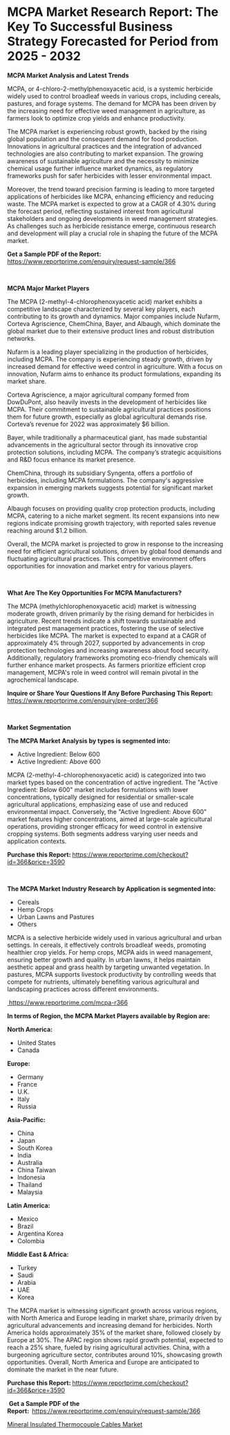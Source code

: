 <p><h1>MCPA Market Research Report: The Key To Successful Business Strategy Forecasted for Period from 2025 - 2032</h1></p><p><strong>MCPA Market Analysis and Latest Trends</strong></p>
<p><p>MCPA, or 4-chloro-2-methylphenoxyacetic acid, is a systemic herbicide widely used to control broadleaf weeds in various crops, including cereals, pastures, and forage systems. The demand for MCPA has been driven by the increasing need for effective weed management in agriculture, as farmers look to optimize crop yields and enhance productivity.</p><p>The MCPA market is experiencing robust growth, backed by the rising global population and the consequent demand for food production. Innovations in agricultural practices and the integration of advanced technologies are also contributing to market expansion. The growing awareness of sustainable agriculture and the necessity to minimize chemical usage further influence market dynamics, as regulatory frameworks push for safer herbicides with lesser environmental impact.</p><p>Moreover, the trend toward precision farming is leading to more targeted applications of herbicides like MCPA, enhancing efficiency and reducing waste. The MCPA market is expected to grow at a CAGR of 4.30% during the forecast period, reflecting sustained interest from agricultural stakeholders and ongoing developments in weed management strategies. As challenges such as herbicide resistance emerge, continuous research and development will play a crucial role in shaping the future of the MCPA market.</p></p>
<p><strong>Get a Sample PDF of the Report:&nbsp;</strong> <a href="https://www.reportprime.com/enquiry/request-sample/366?utm_campaign=2326&utm_medium=2&utm_source=Github&utm_content=ia&utm_term=18032025&utm_id=mcpa">https://www.reportprime.com/enquiry/request-sample/366</a></p>
<p>&nbsp;</p>
<p><strong>MCPA Major Market Players</strong></p>
<p><p>The MCPA (2-methyl-4-chlorophenoxyacetic acid) market exhibits a competitive landscape characterized by several key players, each contributing to its growth and dynamics. Major companies include Nufarm, Corteva Agriscience, ChemChina, Bayer, and Albaugh, which dominate the global market due to their extensive product lines and robust distribution networks.</p><p>Nufarm is a leading player specializing in the production of herbicides, including MCPA. The company is experiencing steady growth, driven by increased demand for effective weed control in agriculture. With a focus on innovation, Nufarm aims to enhance its product formulations, expanding its market share.</p><p>Corteva Agriscience, a major agricultural company formed from DowDuPont, also heavily invests in the development of herbicides like MCPA. Their commitment to sustainable agricultural practices positions them for future growth, especially as global agricultural demands rise. Corteva’s revenue for 2022 was approximately $6 billion.</p><p>Bayer, while traditionally a pharmaceutical giant, has made substantial advancements in the agricultural sector through its innovative crop protection solutions, including MCPA. The company’s strategic acquisitions and R&D focus enhance its market presence.</p><p>ChemChina, through its subsidiary Syngenta, offers a portfolio of herbicides, including MCPA formulations. The company's aggressive expansion in emerging markets suggests potential for significant market growth.</p><p>Albaugh focuses on providing quality crop protection products, including MCPA, catering to a niche market segment. Its recent expansions into new regions indicate promising growth trajectory, with reported sales revenue reaching around $1.2 billion.</p><p>Overall, the MCPA market is projected to grow in response to the increasing need for efficient agricultural solutions, driven by global food demands and fluctuating agricultural practices. This competitive environment offers opportunities for innovation and market entry for various players.</p></p>
<p>&nbsp;</p>
<p><strong>What Are The Key Opportunities For MCPA Manufacturers?</strong></p>
<p><p>The MCPA (methylchlorophenoxyacetic acid) market is witnessing moderate growth, driven primarily by the rising demand for herbicides in agriculture. Recent trends indicate a shift towards sustainable and integrated pest management practices, fostering the use of selective herbicides like MCPA. The market is expected to expand at a CAGR of approximately 4% through 2027, supported by advancements in crop protection technologies and increasing awareness about food security. Additionally, regulatory frameworks promoting eco-friendly chemicals will further enhance market prospects. As farmers prioritize efficient crop management, MCPA's role in weed control will remain pivotal in the agrochemical landscape.</p></p>
<p><strong>Inquire or Share Your Questions If Any Before Purchasing This Report:</strong> <a href="https://www.reportprime.com/enquiry/pre-order/366?utm_campaign=2326&utm_medium=2&utm_source=Github&utm_content=ia&utm_term=18032025&utm_id=mcpa">https://www.reportprime.com/enquiry/pre-order/366</a></p>
<p>&nbsp;</p>
<p><strong>Market Segmentation</strong></p>
<p><strong>The MCPA Market Analysis by types is segmented into:</strong></p>
<p><ul><li>Active Ingredient: Below 600</li><li>Active Ingredient: Above 600</li></ul></p>
<p><p>MCPA (2-methyl-4-chlorophenoxyacetic acid) is categorized into two market types based on the concentration of active ingredient. The "Active Ingredient: Below 600" market includes formulations with lower concentrations, typically designed for residential or smaller-scale agricultural applications, emphasizing ease of use and reduced environmental impact. Conversely, the "Active Ingredient: Above 600" market features higher concentrations, aimed at large-scale agricultural operations, providing stronger efficacy for weed control in extensive cropping systems. Both segments address varying user needs and application contexts.</p></p>
<p><strong>Purchase this Report:&nbsp;</strong><a href="https://www.reportprime.com/checkout?id=366&price=3590&utm_campaign=2326&utm_medium=2&utm_source=Github&utm_content=ia&utm_term=18032025&utm_id=mcpa">https://www.reportprime.com/checkout?id=366&price=3590</a></p>
<p>&nbsp;</p>
<p><strong>The MCPA Market Industry Research by Application is segmented into:</strong></p>
<p><ul><li>Cereals</li><li>Hemp Crops</li><li>Urban Lawns and Pastures</li><li>Others</li></ul></p>
<p><p>MCPA is a selective herbicide widely used in various agricultural and urban settings. In cereals, it effectively controls broadleaf weeds, promoting healthier crop yields. For hemp crops, MCPA aids in weed management, ensuring better growth and quality. In urban lawns, it helps maintain aesthetic appeal and grass health by targeting unwanted vegetation. In pastures, MCPA supports livestock productivity by controlling weeds that compete for nutrients, ultimately benefiting various agricultural and landscaping practices across different environments.</p></p>
<p><a href="https://www.reportprime.com/mcpa-r366?utm_campaign=2326&utm_medium=2&utm_source=Github&utm_content=ia&utm_term=18032025&utm_id=mcpa">&nbsp;https://www.reportprime.com/mcpa-r366</a></p>
<p><strong>In terms of Region, the MCPA Market Players available by Region are:</strong></p>
<p>
    <p> <strong> North America: </strong>
        <ul>
            <li>United States</li>
            <li>Canada</li>
        </ul>
        </p> 
    <p> <strong> Europe: </strong>
        <ul>
            <li>Germany</li>
            <li>France</li>
            <li>U.K.</li>
            <li>Italy</li>
            <li>Russia</li>
        </ul>
        </p> 
    <p> <strong> Asia-Pacific: </strong>
        <ul>
            <li>China</li>
            <li>Japan</li>
            <li>South Korea</li>
            <li>India</li>
            <li>Australia</li>
            <li>China Taiwan</li>
            <li>Indonesia</li>
            <li>Thailand</li>
            <li>Malaysia</li>
        </ul>
        </p> 
    <p> <strong> Latin America: </strong>
        <ul>
            <li>Mexico</li>
            <li>Brazil</li>
            <li>Argentina Korea</li>
            <li>Colombia</li>
        </ul>
        </p> 
    <p> <strong> Middle East & Africa: </strong>
        <ul>
            <li>Turkey</li>
            <li>Saudi</li>
            <li>Arabia</li>
            <li>UAE</li>
            <li>Korea</li>
        </ul>
    </p>
    </p>
<p><p>The MCPA market is witnessing significant growth across various regions, with North America and Europe leading in market share, primarily driven by agricultural advancements and increasing demand for herbicides. North America holds approximately 35% of the market share, followed closely by Europe at 30%. The APAC region shows rapid growth potential, expected to reach a 25% share, fueled by rising agricultural activities. China, with a burgeoning agriculture sector, contributes around 10%, showcasing growth opportunities. Overall, North America and Europe are anticipated to dominate the market in the near future.</p></p>
<p><strong>Purchase this Report: </strong><a href="https://www.reportprime.com/checkout?id=366&price=3590&utm_campaign=2326&utm_medium=2&utm_source=Github&utm_content=ia&utm_term=18032025&utm_id=mcpa">https://www.reportprime.com/checkout?id=366&price=3590</a></p>
<p>&nbsp;<strong>Get a Sample PDF of the Report:&nbsp;&nbsp;</strong><a href="https://www.reportprime.com/enquiry/request-sample/366?utm_campaign=2326&utm_medium=2&utm_source=Github&utm_content=ia&utm_term=18032025&utm_id=mcpa">https://www.reportprime.com/enquiry/request-sample/366</a></p>
<p><strong></strong></p>
<p><p><a href="https://github.com/NargisHussain75/Market-Research-Report-List-1/blob/main/mineral-insulated-thermocouple-cables-market.md?utm_campaign=2326&utm_medium=2&utm_source=Github&utm_content=ia&utm_term=18032025&utm_id=mcpa">Mineral Insulated Thermocouple Cables Market</a></p></p>